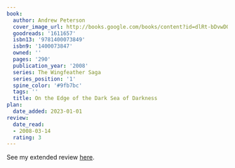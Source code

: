 ```yaml
---
book:
  author: Andrew Peterson
  cover_image_url: http://books.google.com/books/content?id=dlRt-bDvwDQC&printsec=frontcover&img=1&zoom=1&edge=curl&source=gbs_api
  goodreads: '1611657'
  isbn13: '9781400073849'
  isbn9: '1400073847'
  owned: ''
  pages: '290'
  publication_year: '2008'
  series: The Wingfeather Saga
  series_position: '1'
  spine_color: '#9fb7bc'
  tags: ''
  title: On the Edge of the Dark Sea of Darkness
plan:
  date_added: 2023-01-01
review:
  date_read:
  - 2008-03-14
  rating: 3
---
```

See my extended review [here](https://www.chrishubbs.com/2008/03/18/on-the-edge-of-the-dark-sea-of-darkness/).

